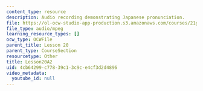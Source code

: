 ```yaml
---
content_type: resource
description: Audio recording demonstrating Japanese pronunciation.
file: https://ol-ocw-studio-app-production.s3.amazonaws.com/courses/21g-504-japanese-iv-spring-2009/4cb64299c77839c13c9ce4cf3d2d4896_Lesson20A2.mp3
file_type: audio/mpeg
learning_resource_types: []
ocw_type: OCWFile
parent_title: Lesson 20
parent_type: CourseSection
resourcetype: Other
title: Lesson20A2
uid: 4cb64299-c778-39c1-3c9c-e4cf3d2d4896
video_metadata:
  youtube_id: null
---
```


